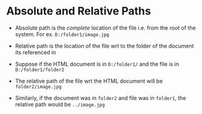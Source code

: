 # Absolute and Relative Paths

- Absolute path is the *complete* location of the file i.e. from the *root* of
the system. For ex. `D:/folder1/image.jpg`

- Relative path is the location of the file wrt to the folder of the document
its referenced in

- Suppose if the HTML document is in `D:/folder1/` and the file is in `D:/folder1/folder2`

- The relative path of the file wrt the HTML document will be `folder2/image.jpg`

- Similarly, if the document was in `folder2` and file was in `folder1`, the
relative path would be `../image.jpg`
